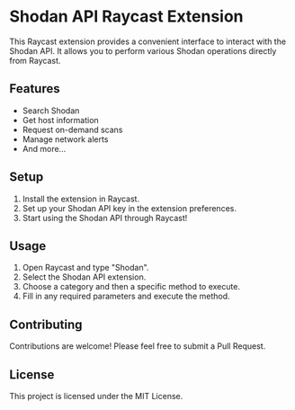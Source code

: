 # Shodan API Raycast Extension

This Raycast extension provides a convenient interface to interact with the Shodan API. It allows you to perform various Shodan operations directly from Raycast.

## Features

- Search Shodan
- Get host information
- Request on-demand scans
- Manage network alerts
- And more...

## Setup

1. Install the extension in Raycast.
2. Set up your Shodan API key in the extension preferences.
3. Start using the Shodan API through Raycast!

## Usage

1. Open Raycast and type "Shodan".
2. Select the Shodan API extension.
3. Choose a category and then a specific method to execute.
4. Fill in any required parameters and execute the method.

## Contributing

Contributions are welcome! Please feel free to submit a Pull Request.

## License

This project is licensed under the MIT License.